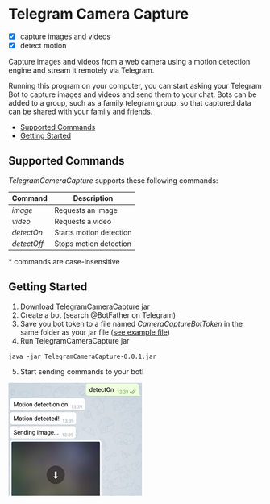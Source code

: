 # Telegram Camera Capture

- [x] capture images and videos
- [x] detect motion

Capture images and videos from a web camera using a motion detection engine and stream it remotely via Telegram.

Running this program on your computer, you can start asking your Telegram Bot to capture images and videos and send them to your chat. Bots can be added to a group, such as a family telegram group, so that captured data can be shared with your family and friends.


* [Supported Commands](https://github.com/MirYeh/TelegramCameraCapture#supported-commands)
* [Getting Started](https://github.com/MirYeh/TelegramCameraCapture#getting-started)




## Supported Commands

_TelegramCameraCapture_ supports these following commands:

Command		| Description
------------|-------------
_image_		| Requests an image
_video_		| Requests a video
_detectOn_	| Starts motion detection
_detectOff_ | Stops motion detection

\* commands are case-insensitive




## Getting Started

1. [Download TelegramCameraCapture jar](https://github.com/MirYeh/TelegramCameraCapture/raw/master/extra/TelegramCameraCapture-0.0.1.jar)
2. Create a bot (search @BotFather on Telegram)
3. Save you bot token to a file named _CameraCaptureBotToken_ in the same folder as your jar file ([see example file](https://github.com/MirYeh/TelegramCameraCapture/blob/master/extra/CameraCaptureBotTokenExample))
4. Run TelegramCameraCapture jar
```
java -jar TelegramCameraCapture-0.0.1.jar
```
5. Start sending commands to your bot!


<img src="https://github.com/MirYeh/TelegramCameraCapture/blob/master/extra/screenshots/small-detect-on-off-command.png" alt="screenshot" title="detectOn command">





